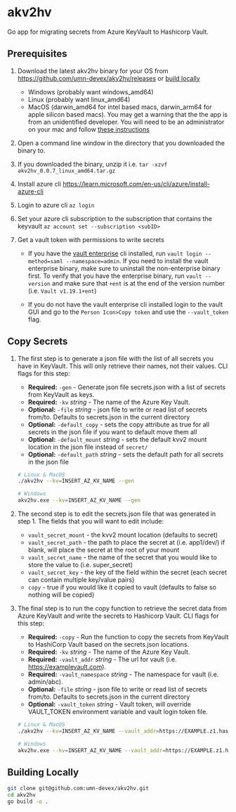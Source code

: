 # akv2hv

Go app for migrating secrets from Azure KeyVault to Hashicorp Vault.

## Prerequisites

1. Download the latest akv2hv binary for your OS from https://github.com/umn-devex/akv2hv/releases or [build locally](./README.md#building-locally)

      - Windows (probably want windows_amd64)
      - Linux (probably want linux_amd64)
      - MacOS (darwin_amd64 for intel based macs, darwin_arm64 for apple silicon based macs). You may get a warning that the the app is from an unidentified developer. You will need to be an administrator on your mac and follow [these instructions](https://support.apple.com/en-us/102445)

2. Open a command line window in the directory that you downloaded the binary to.

3. If you downloaded the binary, unzip it i.e. `tar -xzvf akv2hv_0.0.7_linux_amd64.tar.gz`

4. Install azure cli <https://learn.microsoft.com/en-us/cli/azure/install-azure-cli>

5. Login to azure cli `az login`

6. Set your azure cli subscription to the subscription that contains the keyvault `az account set --subscription <subID>`

7. Get a vault token with permissions to write secrets

    - If you have the [vault enterprise](https://www.hashicorp.com/en/resources/getting-vault-enterprise-installed-running) cli installed, run `vault login --method=saml --namespace=admin`. If you need to install the vault enterprise binary, make sure to uninstall the non-enterprise binary first. To verify that you have the enterprise binary, run `vault --version` and make sure that `+ent` is at the end of the version number (i.e. `Vault v1.19.1+ent`)

    - If you do not have the vault enterprise cli installed login to the vault GUI and go to the `Person Icon>Copy token` and use the `--vault_token` flag.

## Copy Secrets

1. The first step is to generate a json file with the list of all secrets you have in KeyVault. This will only retrieve their names, not their values. CLI flags for this step: 
      
      - **Required:** `-gen` - Generate json file secrets.json with a list of secrets from KeyVault as keys.
      - **Required:** `-kv` *string* - The name of the Azure Key Vault.
      - **Optional:** `-file` *string* - json file to write or read list of secrets from/to. Defaults to secrets.json in the current directory
      - **Optional:** `-default_copy` - sets the copy attribute as true for all secrets in the json file if you want to default move them all
      - **Optional:** `-default_mount` *string* - sets the default kvv2 mount location in the json file instead of `secret/`
      - **Optional:** `-default_path` *string* - sets the default path for all secrets in the json file

    ```bash
    # Linux & MacOS
    ./akv2hv --kv=INSERT_AZ_KV_NAME --gen

    # Windows
    akv2hv.exe --kv=INSERT_AZ_KV_NAME --gen
    ```

2. The second step is to edit the secrets.json file that was generated in step 1. The fields that you will want to edit include:

    - `vault_secret_mount`    - the kvv2 mount location (defaults to secret)
    - `vault_secret_path`     - the path to place the secret at (i.e. app1/dev/) if blank, will place the secret at the root of your mount
    - `vault_secret_name` 	- the name of the secret that you would like to store the value to (i.e. super_secret)
    - `vault_secret_key`      - the key of the field within the secret (each secret can contain multiple key/value pairs)
    - `copy`                  - true if you would like it copied to vault (defaults to false so nothing will be copied)

3. The final step is to run the copy function to retrieve the secret data from Azure KeyVault and write the secrets to Hashicorp Vault. CLI flags for this step: 

      - **Required:** `-copy` - Run the function to copy the secrets from KeyVault to HashiCorp Vault based on the secrets.json locations.
      - **Required:** `-kv` *string* - The name of the Azure Key Vault.
      - **Required:** `-vault_addr` *string* - The url for vault (i.e. https://examplevault.com).
      - **Required:** `-vault_namespace` *string* - The namespace for vault (i.e. admin/abc).
      - **Optional:** `-file` *string* - json file to write or read list of secrets from/to. Defaults to secrets.json in the current directory
      - **Optional:** `-vault_token` *string* - Vault token, will override VAULT_TOKEN environment variable and vault login token file.

    ```bash
    # Linux & MacOS
    ./akv2hv --kv=INSERT_AZ_KV_NAME --vault_addr=https://EXAMPLE.z1.hashicorp.cloud:8200/ --vault_namespace=admin/namespace --copy

    # Windows
    akv2hv.exe --kv=INSERT_AZ_KV_NAME --vault_addr=https://EXAMPLE.z1.hashicorp.cloud:8200/ --vault_namespace=admin/namespace --copy
    ```


## Building Locally

```bash
git clone git@github.com:umn-devex/akv2hv.git
cd akv2hv
go build -o .
```
